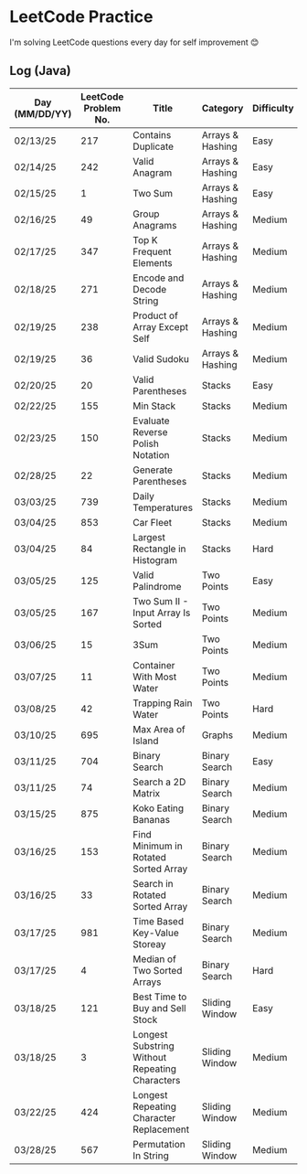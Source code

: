 # LeetCode Practice

I'm solving LeetCode questions every day for self improvement 😊

## Log (Java)
| Day (MM/DD/YY) | LeetCode Problem No. | Title                                          | Category         | Difficulty | Language | Time complexity | Space complexity | Notes | Time spent (min) | My solution result  | File                           |
|----------------|----------------------|------------------------------------------------|------------------|------------|----------|-----------------|------------------|-------|------------------|---------------------|--------------------------------|
| 02/13/25       | 217                  | Contains Duplicate                             | Arrays & Hashing | Easy       | Java     | O(n)            | O(n)             |       | 10               | Accepted            | [q217.cpp](java/src/q217.java) |
| 02/14/25       | 242                  | Valid Anagram                                  | Arrays & Hashing | Easy       | Java     | O(n)            | O(n)             |       | 20               | Accepted            | [q242.cpp](java/src/q242.java) |
| 02/15/25       | 1                    | Two Sum                                        | Arrays & Hashing | Easy       | Java     | O(n)            | O(n)             |       | 30               | Accepted            | [q1.cpp](java/src/q1.java)     |
| 02/16/25       | 49                   | Group Anagrams                                 | Arrays & Hashing | Medium     | Java     | O(n^2)          | O(n)             |       | 40               | Accepted            | [q49.cpp](java/src/q49.java)   |
| 02/17/25       | 347                  | Top K Frequent Elements                        | Arrays & Hashing | Medium     | Java     | O(n)            | O(n)             |       | 60               | Accepted with hints | [q347.cpp](java/src/q347.java) |
| 02/18/25       | 271                  | Encode and Decode String                       | Arrays & Hashing | Medium     | Java     | O(n)            | O(1)             |       | 60               | Wrong Answer        | [q271.cpp](java/src/q271.java) |
| 02/19/25       | 238                  | Product of Array Except Self                   | Arrays & Hashing | Medium     | Java     | O(n)            | O(n)             |       |                  | Time Limit Exceeded | [q238.cpp](java/src/q238.java) |
| 02/19/25       | 36                   | Valid Sudoku                                   | Arrays & Hashing | Medium     | Java     | O(n^2)          | O(n^2)           |       |                  |                     | [q36.cpp](java/src/q36.java)   |
| 02/20/25       | 20                   | Valid Parentheses                              | Stacks           | Easy       | Java     | O(n)            | O(n)             |       |                  |                     | [q36.cpp](java/src/q20.java)   |
| 02/22/25       | 155                  | Min Stack                                      | Stacks           | Medium     | Java     | O(1)            | O(n)             |       | 30               | Accepted            | [q155.cpp](java/src/q155.java) |
| 02/23/25       | 150                  | Evaluate Reverse Polish Notation               | Stacks           | Medium     | Java     | O(n)            | O(n)             |       | 25               | Accepted            | [q150.cpp](java/src/q150.java) |
| 02/28/25       | 22                   | Generate Parentheses                           | Stacks           | Medium     | Java     | O(4^n)          | O(n)             |       |                  |                     | [q22.cpp](java/src/q22.java)   |
| 03/03/25       | 739                  | Daily Temperatures                             | Stacks           | Medium     | Java     | O(n)            | O(n)             |       |                  |                     | [q739.cpp](java/src/q739.java) |
| 03/04/25       | 853                  | Car Fleet                                      | Stacks           | Medium     | Java     | O(n*logn)       | O(n)             |       |                  |                     | [q853.cpp](java/src/q853.java) |
| 03/04/25       | 84                   | Largest Rectangle in Histogram                 | Stacks           | Hard       | Java     | O(n^2)          | O(n)             |       |                  |                     | [q84.cpp](java/src/q84.java)   |
| 03/05/25       | 125                  | Valid Palindrome                               | Two Points       | Easy       | Java     | O(n)            | O(1)             |       |                  |                     | [q125.cpp](java/src/q125.java) |
| 03/05/25       | 167                  | Two Sum II - Input Array Is Sorted             | Two Points       | Medium     | Java     | O(n)            | O(1)             |       |                  |                     | [q167.cpp](java/src/q167.java) |
| 03/06/25       | 15                   | 3Sum                                           | Two Points       | Medium     | Java     | O(n^2)          | O(n)             |       |                  |                     | [q15.cpp](java/src/q15.java)   |
| 03/07/25       | 11                   | Container With Most Water                      | Two Points       | Medium     | Java     | O(n)            | O(1)             |       | 15               | Accepted            | [q11.cpp](java/src/q11.java)   |
| 03/08/25       | 42                   | Trapping Rain Water                            | Two Points       | Hard       | Java     | O(n)            | O(1)             |       |                  |                     | [q42.cpp](java/src/q42.java)   |
| 03/10/25       | 695                  | Max Area of Island                             | Graphs           | Medium     | Java     | O(n)            | O(n)             |       |                  |                     | [q695.cpp](java/src/q695.java) |
| 03/11/25       | 704                  | Binary Search                                  | Binary Search    | Easy       | Java     | O(logn)         | O(1)             |       | 15               | Accepted            | [q704.cpp](java/src/q704.java) |
| 03/11/25       | 74                   | Search a 2D Matrix                             | Binary Search    | Medium     | Java     | O(logn)         | O(1)             |       |                  |                     | [q74.cpp](java/src/q74.java)   |
| 03/15/25       | 875                  | Koko Eating Bananas                            | Binary Search    | Medium     | Java     | O(nlogn)        | O(1)             |       |                  |                     | [q875.cpp](java/src/q875.java) |
| 03/16/25       | 153                  | Find Minimum in Rotated Sorted Array           | Binary Search    | Medium     | Java     | O(logn)         | O(1)             |       |                  |                     | [q153.cpp](java/src/q153.java) |
| 03/16/25       | 33                   | Search in Rotated Sorted Array                 | Binary Search    | Medium     | Java     | O(logn)         | O(1)             |       |                  |                     | [q33.cpp](java/src/q33.java)   |
| 03/17/25       | 981                  | Time Based Key-Value Storeay                   | Binary Search    | Medium     | Java     | O(log(m+n))     | O(log(m+n))      |       |                  |                     | [q981.cpp](java/src/q981.java) |
| 03/17/25       | 4                    | Median of Two Sorted Arrays                    | Binary Search    | Hard       | Java     | O(m+n)          | O(1)             |       |                  |                     | [q4.cpp](java/src/q4.java)     |
| 03/18/25       | 121                  | Best Time to Buy and Sell Stock                | Sliding Window   | Easy       | Java     | O(n)            | O(1)             |       |                  |                     | [q121.cpp](java/src/q121.java) |
| 03/18/25       | 3                    | Longest Substring Without Repeating Characters | Sliding Window   | Medium     | Java     | O(n)            | O(m)             |       |                  |                     | [q3.cpp](java/src/q3.java)     |
| 03/22/25       | 424                  | Longest Repeating Character Replacement        | Sliding Window   | Medium     | Java     | O(m*n)          | O(m)             |       |                  |                     | [q424.cpp](java/src/q424.java) |
| 03/28/25       | 567                  | Permutation In String                          | Sliding Window   | Medium     | Java     | O(n)            | O(1)             |       |                  |                     | [q567.cpp](java/src/q567.java) |